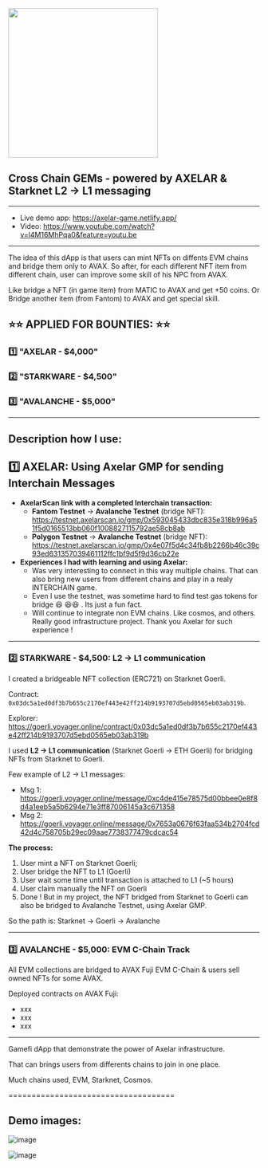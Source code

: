 <img src="https://github.com/keyllli223/CrossChainGEMs/assets/84118397/02a52203-8817-4521-a951-64f1bc51c82d" width="300px">

## Cross Chain GEMs - powered by AXELAR & Starknet L2 → L1 messaging

----

- Live demo app: https://axelar-game.netlify.app/
- Video: https://www.youtube.com/watch?v=l4M16MhPqa0&feature=youtu.be

----

The idea of this dApp is that users can mint NFTs on diffents EVM chains and bridge them only to AVAX. So after, for each different NFT item from different chain, user can improve some skill of his NPC from AVAX. 

Like bridge a NFT (in game item) from MATIC to AVAX and get +50 coins.
Or Bridge another item (from Fantom) to AVAX and get special skill.



## ⭐⭐ APPLIED FOR BOUNTIES: ⭐⭐

### 1️⃣ **"AXELAR - $4,000"**

### 2️⃣ **"STARKWARE - $4,500"**

### 3️⃣ **"AVALANCHE - $5,000"**

--------

## Description how I use:

## 1️⃣ AXELAR:  Using Axelar GMP for sending Interchain Messages
- **AxelarScan link with a completed Interchain transaction:**
    - **Fantom Testnet** → **Avalanche Testnet** (bridge NFT): https://testnet.axelarscan.io/gmp/0x593045433dbc835e318b996a51f5d0165513bb060f1008827115792ae58cb8ab
    - **Polygon Testnet** → **Avalanche Testnet** (bridge NFT): https://testnet.axelarscan.io/gmp/0x4e07f5d4c34fb8b2266b46c39c93ed631357039461112ffc1bf9d5f9d36cb22e 
- **Experiences I had with learning and using Axelar:**
  - Was very interesting to connect in this way multiple chains. That can also bring new users from different chains and play in a realy INTERCHAIN game.
  - Even I use the testnet, was sometime hard to find test gas tokens for bridge  😆 😆😆 . Its just a fun fact. 
  - Will continue to integrate non EVM chains. Like cosmos, and others. Really good infrastructure project. Thank you Axelar for such experience !

------

### 2️⃣ STARKWARE - $4,500:  L2  → L1 communication

I created a bridgeable NFT collection (ERC721) on Starknet Goerli. 

Contract: `0x03dc5a1ed0df3b7b655c2170ef443e42ff214b9193707d5ebd0565eb03ab319b`. 

Explorer: https://goerli.voyager.online/contract/0x03dc5a1ed0df3b7b655c2170ef443e42ff214b9193707d5ebd0565eb03ab319b

I used **L2  → L1 communication** (Starknet Goerli → ETH Goerli) for bridging NFTs from Starknet to Goerli.

Few example of L2 → L1 messages:
- Msg 1: https://goerli.voyager.online/message/0xc4de415e78575d00bbee0e8f8d4a1eeb5a5b6294e71e3ff87006145a3c671358
- Msg 2: https://goerli.voyager.online/message/0x7653a0676f63faa534b2704fcd42d4c758705b29ec09aae7738377479cdcac54

**The process:**
1. User mint a NFT on Starknet Goerli;
2. User bridge the NFT to L1 (Goerli)
3. User wait some time until transaction is attached to L1 (~5 hours)
4. User claim manually the NFT on Goerli
5. Done ! But in my project, the NFT bridged from Starknet to Goerli can also be bridged to Avalanche Testnet, using Axelar GMP.

So the path is: Starknet -> Goerli -> Avalanche

 
----

### 3️⃣ AVALANCHE - $5,000:   EVM C-Chain Track

All EVM collections are bridged to AVAX Fuji EVM C-Chain & users sell owned NFTs for some AVAX.

Deployed contracts on AVAX Fuji:
- xxx
- xxx
- xxx

----

Gamefi dApp that demonstrate the power of Axelar infrastructure.

That can brings users from differents chains to join in one place.

Much chains used, EVM, Starknet, Cosmos.


====================================

## Demo images:

![image](https://github.com/keyllli223/CrossChainGEMs/assets/84118397/3f40b631-58df-45e8-9b8e-0e75e030cbfb)

![image](https://github.com/keyllli223/CrossChainGEMs/assets/84118397/1d998988-5c60-400f-a4c6-fe6e6c239351)

